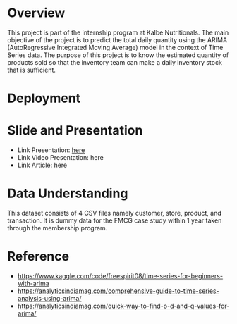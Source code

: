 # Overview
This project is part of the internship program at Kalbe Nutritionals. The main objective of the project is to predict the total daily quantity using the ARIMA (AutoRegressive Integrated Moving Average) model in the context of Time Series data. The purpose of this project is to know the estimated quantity of products sold so that the inventory team can make a daily inventory stock that is sufficient.

# Deployment

# Slide and Presentation
 * Link Presentation: [here](https://docs.google.com/presentation/d/1HerPGQtEh2bFfpBY8Xx5cXi-lZeWyX9Kk2MPU7YOG4c/edit?usp=sharing)
 * Link Video Presentation: here
 * Link Article: here
 
# Data Understanding
This dataset consists of 4 CSV files namely customer, store, product, and transaction. It is dummy data for the FMCG case study within 1 year taken through the membership program.

# Reference
* https://www.kaggle.com/code/freespirit08/time-series-for-beginners-with-arima
* https://analyticsindiamag.com/comprehensive-guide-to-time-series-analysis-using-arima/
* https://analyticsindiamag.com/quick-way-to-find-p-d-and-q-values-for-arima/
